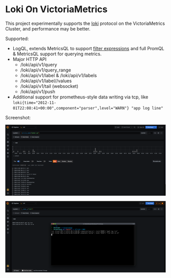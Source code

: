 # Loki On VictoriaMetrics

This project experimentally supports the [loki](https://grafana.com/docs/loki/latest/overview/) protocol on the VictoriaMetrics Cluster, and performance may be better.

Supported:
* LogQL, extends MetricsQL to support [filter expressions](https://grafana.com/docs/loki/latest/logql/#filter-expression) and full PromQL & MetricsQL support for querying metrics.
* Major HTTP API
  * /loki/api/v1/query
  * /loki/api/v1/query_range
  * /loki/api/v1/label & /loki/api/v1/labels
  * /loki/api/v1/label/<name>/values
  * /loki/api/v1/tail (websocket)
  * /loki/api/v1/push
* Additional support for prometheus-style data writing via tcp, like `loki{time="2012-11-01T22:08:41+00:00",component="parser",level="WARN"} "app log line"`

Screenshot:

![loki-query-range](./docs/loki-query-range.png)

![loki-live-tail](./docs/loki-live-tail.png)

